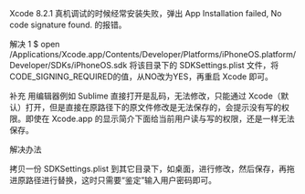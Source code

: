 Xcode 8.2.1 真机调试的时候经常安装失败，弹出 App Installation failed, No code signature found. 的报错。

解决
1
$ open /Applications/Xcode.app/Contents/Developer/Platforms/iPhoneOS.platform/Developer/SDKs/iPhoneOS.sdk
将该目录下的 SDKSettings.plist 文件，将CODE_SIGNING_REQUIRED的值，从NO改为YES，再重启 Xcode 即可。

补充
用编辑器例如 Sublime 直接打开是乱码，无法修改，只能通过 Xcode（默认）打开，但是直接在原路径下的原文件修改是无法保存的，会提示没有写的权限。即使在 Xcode.app 的显示简介下面给当前用户读与写的权限，还是一样无法保存。

解决办法

拷贝一份 SDKSettings.plist 到其它目录下，如桌面，进行修改，然后保存，再拖进原路径进行替换，这时只需要“鉴定”输入用户密码即可。